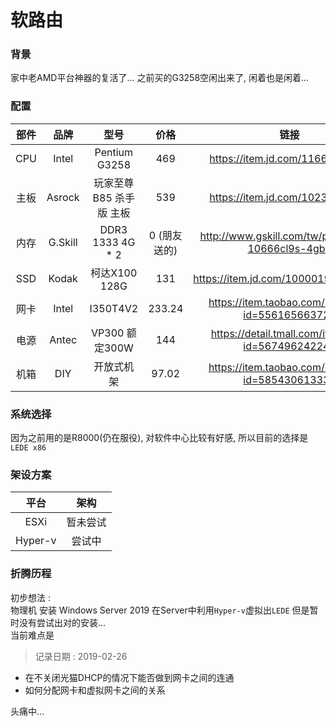 # 软路由

### 背景

家中老AMD平台神器的复活了... 之前买的G3258空闲出来了, 闲着也是闲着...

### 配置

| 部件 | 品牌 | 型号 | 价格 | 链接 | 
| :------: | :------: | :------: | :------: | :------: |
| CPU | Intel | Pentium G3258 | 469 | https://item.jd.com/1166116.html |
| 主板 | Asrock | 玩家至尊 B85 杀手版 主板 | 539 | https://item.jd.com/1023241.html |
| 内存 | G.Skill | DDR3 1333 4G * 2 | 0 (朋友送的) | http://www.gskill.com/tw/product/f3-10666cl9s-4gbrl |
| SSD | Kodak | 柯达X100 128G | 131 | https://item.jd.com/100001967519.html |
| 网卡 | Intel | I350T4V2 | 233.24 | https://item.taobao.com/item.htm?id=556165663722 |
| 电源 | Antec | VP300 额定300W | 144 | https://detail.tmall.com/item.htm?id=567496242245 |
| 机箱 | DIY | 开放式机架 | 97.02 | https://item.taobao.com/item.htm?id=585430613332 |

### 系统选择

因为之前用的是R8000(仍在服役), 对软件中心比较有好感, 所以目前的选择是`LEDE x86`

### 架设方案

| 平台 | 架构 |
| :-----: | :-----: |
| ESXi | 暂未尝试 |
| Hyper-v | 尝试中 |

### 折腾历程

初步想法 :  
物理机 安装 Windows Server 2019
在Server中利用`Hyper-v`虚拟出`LEDE`
但是暂时没有尝试出对的安装...  
当前难点是  
> 记录日期 : 2019-02-26
- 在不关闭光猫DHCP的情况下能否做到网卡之间的连通
- 如何分配网卡和虚拟网卡之间的关系

头痛中...